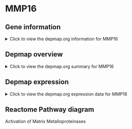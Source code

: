 <h1>MMP16</h1>

<h2>Gene information</h2>
<details>
  <summary>Click to view the depmap.org information for MMP16</summary>
  <iframe src="https://depmap.org/portal/gene/MMP16?tab=about" style="border:none;width:100%;height:800px"></iframe>
</details>

<h2>Depmap overview</h2>
<details>
  <summary>Click to view the depmap.org summary for MMP16</summary>
  <iframe src="https://depmap.org/portal/gene/MMP16?tab=overview" style="border:none;width:100%;height:800px"></iframe>
</details>

<h2>Depmap expression</h2>
<details>
  <summary>Click to view the depmap.org expression data for MMP16</summary>
  <iframe src="https://depmap.org/portal/gene/MMP16?tab=characterization" style="border:none;width:100%;height:800px"></iframe>
</details>



<h2>Reactome Pathway diagram</h2>
Activation of Matrix Metalloproteinases
<div id="diagramHolder"></div>

<script>
    //Creating the Reactome Diagram widget
    //Take into account a proxy needs to be set up in your server side pointing to www.reactome.org
    function onReactomeDiagramReady(){  //This function is automatically called when the widget code is ready to be used
        var diagram = Reactome.Diagram.create({
            "placeHolder" : "diagramHolder",
            "width" : 900,
            "height" : 500
        });

        //Initialising it to the "Hemostasis" pathway
        diagram.loadDiagram("R-HSA-1592389");

        //Adding different listeners

        diagram.onDiagramLoaded(function (loaded) {
            console.info("Loaded ", loaded);
            diagram.flagItems("BAD");
	    diagram.flagItems("Q92934");
            if (loaded == "R-HSA-1592389") diagram.selectItem("R-HSA-1592389");
        });

     }
</script>




